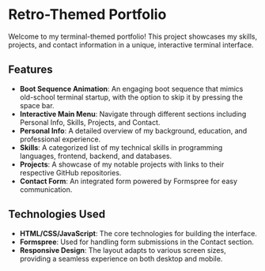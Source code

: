 # Retro-Themed Portfolio

Welcome to my terminal-themed portfolio! This project showcases my skills, projects, and contact information in a unique, interactive terminal interface.

## Features

- **Boot Sequence Animation**: An engaging boot sequence that mimics old-school terminal startup, with the option to skip it by pressing the space bar.
- **Interactive Main Menu**: Navigate through different sections including Personal Info, Skills, Projects, and Contact.
- **Personal Info**: A detailed overview of my background, education, and professional experience.
- **Skills**: A categorized list of my technical skills in programming languages, frontend, backend, and databases.
- **Projects**: A showcase of my notable projects with links to their respective GitHub repositories.
- **Contact Form**: An integrated form powered by Formspree for easy communication.

## Technologies Used

- **HTML/CSS/JavaScript**: The core technologies for building the interface.
- **Formspree**: Used for handling form submissions in the Contact section.
- **Responsive Design**: The layout adapts to various screen sizes, providing a seamless experience on both desktop and mobile.
